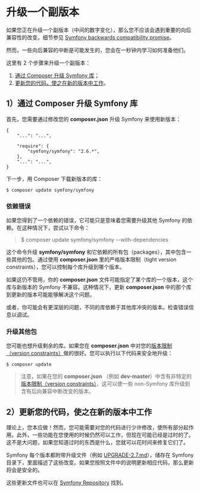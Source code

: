 # 升级一个副版本

如果您正在升级一个副版本（中间的数字变化），那么您不应该会遇到重要的向后兼容性的改变。细节参见 [Symfony backwards compatibility promise](http://symfony.com/doc/current/contributing/code/bc.html)。

然而，一些向后兼容的中断是可能发生的，您会在一秒钟内学习如何准备他们。

这里有 2 个步骤来升级一个副版本：

1. [通过 Composer 升级 Symfony 库](http://symfony.com/doc/current/cookbook/upgrade/minor_version.html#upgrade-minor-symfony-composer)；
2. [更新您的代码，使之在新的版本中工作](http://symfony.com/doc/current/cookbook/upgrade/minor_version.html#upgrade-minor-symfony-code)。

## 1）通过 Composer 升级 Symfony 库

首先，您需要通过修改您的 **composer.json** 升级 Symfony 来使用新版本：

```
{
    "...": "...",

    "require": {
        "symfony/symfony": "2.6.*",
    },
    "...": "...",
}
```

下一步，用 Composer 下载新版本的库：

```
$ composer update symfony/symfony
```

### 依赖错误

如果您得到了一个依赖的错误，它可能只是意味着您需要升级其他 Symfony 的依赖。在这种情况下，尝试以下命令：

> $ composer update symfony/symfony --with-dependencies

这个命令升级 **symfony/symfony** 和它依赖的所有包（packages），其中包含一些其他的包。通过使用 **composer.json** 里的严格版本限制（tight version constraints），您可以控制每个库升级到哪个版本。

如果这仍不管用，你的 **composer.json** 文件可能指定了某个库的一个版本，这个库与新版本的 Symfony 不兼容。这种情况下，更新 **composer.json** 中的那个库到更新的版本可能能够解决这个问题。

或者，你可能会有更深层的问题，不同的库依赖于其他库冲突的版本。检查错误信息以调试。

### 升级其他包

您可能也想升级剩余的库。如果您在 **composer.json** 中对您的[版本限制（version constraints）](https://getcomposer.org/doc/01-basic-usage.md#package-versions)做的很好。您可以执行以下代码来安全地升级：

```
$ composer update
```

> 注意，如果在您的 **composer.json** （例如 **dev-master**）中含有非特定的[版本限制（version constraints）](https://getcomposer.org/doc/01-basic-usage.md#package-versions)，这可以使一些 non-Symfony 库升级到含有后向兼容中断改变的版本。

## 2）更新您的代码，使之在新的版本中工作

理论上，您本应做！然而，您可能需要对您的代码进行少许修改，使所有部分起作用。此外，一些功能在您使用的时候仍然可以工作，但现在可能已经是过时的了。这不是大问题，如果您知道过时的东西是什么，您就可以花时间来修复它们了。

Symfony 每个版本都附带升级文件（例如 [UPGRADE-2.7.md](https://github.com/symfony/symfony/blob/2.7/UPGRADE-2.7.md)），储存在 Symfony 目录下，里面描述了这些改变。如果您按照文件中的说明更新相应代码，那么更新将会是安全的。

这些更新文件也可以在 [Symfony Repository](https://github.com/symfony/symfony) 找到。
